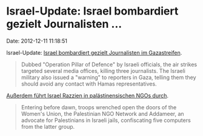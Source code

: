 Israel-Update: Israel bombardiert gezielt Journalisten \...
===========================================================

Date: 2012-12-11 11:18:51

Israel-Update: [Israel bombardiert gezielt Journalisten im
Gazastreifen](http://m.aljazeera.com/se/2012121081651213290).

> Dubbed \"Operation Pillar of Defence\" by Israeli officials, the air
> strikes targeted several media offices, killing three journalists. The
> Israeli military also issued a \"warning\" to reporters in Gaza,
> telling them they should avoid any contact with Hamas representatives.

[Außerdem führt Israel Razzien in palästinensischen NGOs
durch](http://www.reuters.com/article/2012/12/11/us-israel-palestinians-raids-idUSBRE8BA09F20121211).

> Entering before dawn, troops wrenched open the doors of the Women\'s
> Union, the Palestinian NGO Network and Addameer, an advocate for
> Palestinians in Israeli jails, confiscating five computers from the
> latter group.
